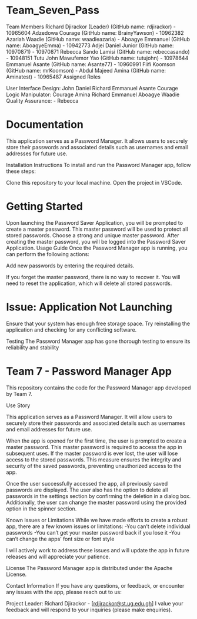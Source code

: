 # Team_Seven_Pass
Team Members
Richard Djirackor (Leader) (GitHub name: rdjirackor) - 10965604
Adzedowa Courage (GitHub name: BrainyYawson) - 10962382
Azariah Waadie (GitHub name: waadieazaria) -
Aboagye Emmanuel (GitHub name: AboagyeEmma) - 10942773
Adjei Daniel Junior (GitHub name: 10970871) - 10970871
Rebecca Sando Lamisi (GitHub name: rebeccasando) - 10948151
Tutu John Mawufemor Yao (GitHub name: tutujohn) - 10978644
Emmanuel Asante (GitHub name: Asante77) - 10960991
Fiifi Koomson (GitHub name: mrKoomson) -
Abdul Majeed Amina (GitHub name: Aminatest) - 10965487
Assigned Roles

User Interface Design:
John
Daniel
Richard
Emmanuel Asante
Courage
Logic Manipulator:
Courage
Amina
Richard
Emmanuel Aboagye
Waadie
Quality Assurance: - Rebecca
# Documentation 
This application serves as a Password Manager. It allows users to securely store their passwords and associated details such as usernames and email addresses for future use.

Installation Instructions To install and run the Password Manager app, follow these steps:

Clone this repository to your local machine.
Open the project in VSCode.

# Getting Started

Upon launching the Password Saver Application, you will be prompted to create a master password. This master password will be used to protect all stored passwords.
Choose a strong and unique master password.
After creating the master password, you will be logged into the Password Saver Application.
Usage Guide Once the Password Manager app is running, you can perform the following actions:

Add new passwords by entering the required details.

If you forget the master password, there is no way to recover it. You will need to reset the application, which will delete all stored passwords. 
# Issue: Application Not Launching
Ensure that your system has enough free storage space.
Try reinstalling the application and checking for any conflicting software.

Testing The Password Manager app has gone thorough testing to ensure its reliability and stability

# Team 7 - Password Manager App
This repository contains the code for the Password Manager app developed by Team 7.

Use Story

This application serves as a Password Manager. It will allow users to securely store their passwords and associated details such as usernames and email addresses for future use.

When the app is opened for the first time, the user is prompted to create a master password. This master password is required to access the app in subsequent uses. If the master password is ever lost, the user will lose access to the stored passwords. This measure ensures the integrity and security of the saved passwords, preventing unauthorized access to the app.

Once the user successfully accessed the app, all previously saved passwords are displayed. The user also has the option to delete all passwords in the settings section by confirming the deletion in a dialog box. Additionally, the user can change the master password using the provided option in the spinner section.

Known Issues or Limitations While we have made efforts to create a robust app, there are a few known issues or limitations: -You can’t delete individual passwords -You can’t get your master password back if you lose it -You can’t change the apps’ font size or font style

I will actively work to address these issues and will update the app in future releases and will appreciate your patience.

License The Password Manager app is distributed under the Apache License.

Contact Information If you have any questions, or feedback, or encounter any issues with the app, please reach out to us:

Project Leader: Richard Djirackor - [rdjirackor@st.ug.edu.gh]
I value your feedback and will respond to your inquiries (please make enquiries).
